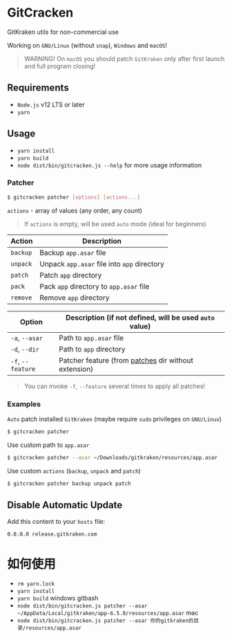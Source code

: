 # GitCracken

GitKraken utils for non-commercial use

Working on `GNU/Linux` (without `snap`), `Windows` and `macOS`!

> WARNING! On `macOS` you should patch `GitKraken` only after first launch and full program closing!

## Requirements

- `Node.js` v12 LTS or later
- `yarn`

## Usage

- `yarn install`
- `yarn build`
- `node dist/bin/gitcracken.js --help` for more usage information

### Patcher

```bash
$ gitcracken patcher [options] [actions...]
```

`actions` - array of values (any order, any count)

> If `actions` is empty, will be used `auto` mode (ideal for beginners)

| Action   | Description                                 |
|----------|---------------------------------------------|
| `backup` | Backup `app.asar` file                      |
| `unpack` | Unpack `app.asar` file into `app` directory |
| `patch`  | Patch `app` directory                       |
| `pack`   | Pack `app` directory to `app.asar` file     |
| `remove` | Remove `app` directory                      |

| Option            | Description (if not defined, will be used `auto` value)         |
|-------------------|-----------------------------------------------------------------|
| `-a`, `--asar`    | Path to `app.asar` file                                         |
| `-d`, `--dir`     | Path to `app` directory                                         |
| `-f`, `--feature` | Patcher feature (from [patches](patches) dir without extension) |

> You can invoke `-f`, `--feature` several times to apply all patches!

### Examples

`Auto` patch installed `GitKraken` (maybe require `sudo` privileges on `GNU/Linux`)

```bash
$ gitcracken patcher
```

Use custom path to `app.asar`

```bash
$ gitcracken patcher --asar ~/Downloads/gitkraken/resources/app.asar
```

Use custom `actions` (`backup`, `unpack` and `patch`)

```bash
$ gitcracken patcher backup unpack patch
```

## Disable Automatic Update

Add this content to your `hosts` file:

```text
0.0.0.0 release.gitkraken.com
```
# 如何使用
- `rm yarn.lock`
- `yarn install`
- `yarn build`
windows gitbash
- `node dist/bin/gitcracken.js patcher --asar ~/AppData/Local/gitkraken/app-6.5.0/resources/app.asar`
mac 
- `node dist/bin/gitcracken.js patcher --asar 你的gitkraken的目录/resources/app.asar`


